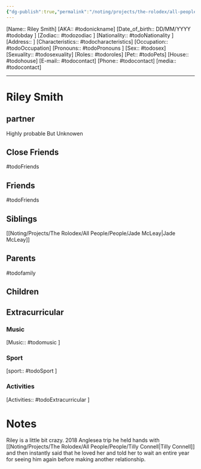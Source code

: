 ```yaml
---
{"dg-publish":true,"permalink":"/noting/projects/the-rolodex/all-people/people/riley-mc-leay/","dgHomeLink":true,"dgPassFrontmatter":false}
---
```


[Name:: Riley Smith]
[AKA:: #todonickname]
[Date_of_birth:: DD/MM/YYYY #todobday ]
[Zodiac:: #todozodiac ]
[Nationality:: #todoNationality ]
[Address:: ]
[Characteristics::  #todocharacteristics]
[Occupation:: #todoOccupation]
[Pronouns:: #todoPronouns ]
[Sex:: #todosex]
[Sexuality:: #todosexuality]
[Roles:: #todoroles]
[Pet:: #todoPets]
[House:: #todohouse]
[E-mail:: #todocontact]
[Phone:: #todocontact]
[media:: #todocontact]

---
# Riley Smith
## partner
Highly probable But Unknowen
## Close Friends
#todoFriends
## Friends
#todoFriends
## Siblings
[[Noting/Projects/The Rolodex/All People/People/Jade McLeay|Jade McLeay]]
## Parents
#todofamily
## Children
## Extracurricular
### Music
[Music:: #todomusic ]
### Sport
[sport:: #todoSport ]
### Activities
[Activities:: #todoExtracurricular ]
# Notes
Riley is a little bit crazy. 2018 Anglesea trip he held hands with [[Noting/Projects/The Rolodex/All People/People/Tilly Connell|Tilly Connell]] and then instantly said that he loved her and told her to wait an entire year for seeing him again before making another relationship.
